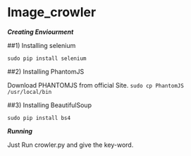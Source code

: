 # Image_crowler

***Creating Enviourment***

##1) Installing selenium

``sudo pip install selenium``

##2) Installing PhantomJS

Download PHANTOMJS from official Site.
``sudo cp PhantomJS /usr/local/bin``

##3) Installing BeautifulSoup

``sudo pip install bs4``


***Running***

Just Run crowler.py and give the key-word.
